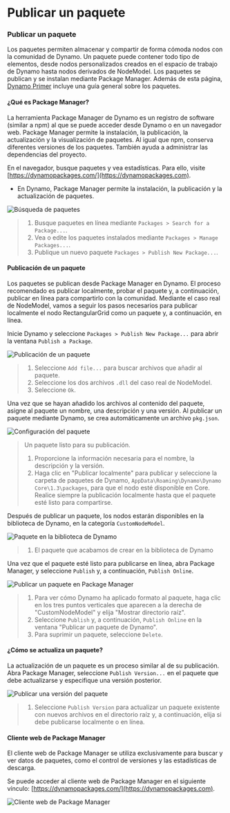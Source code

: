 # Publicar un paquete

### Publicar un paquete <a href="#publish-a-package" id="publish-a-package"></a>

Los paquetes permiten almacenar y compartir de forma cómoda nodos con la comunidad de Dynamo. Un paquete puede contener todo tipo de elementos, desde nodos personalizados creados en el espacio de trabajo de Dynamo hasta nodos derivados de NodeModel. Los paquetes se publican y se instalan mediante Package Manager. Además de esta página, [Dynamo Primer](https://primer2.dynamobim.org/6_custom_nodes_and_packages/6-2_packages/1-introduction) incluye una guía general sobre los paquetes.

#### ¿Qué es Package Manager? <a href="#what-is-a-package-manager" id="what-is-a-package-manager"></a>

La herramienta Package Manager de Dynamo es un registro de software (similar a npm) al que se puede acceder desde Dynamo o en un navegador web. Package Manager permite la instalación, la publicación, la actualización y la visualización de paquetes. Al igual que npm, conserva diferentes versiones de los paquetes. También ayuda a administrar las dependencias del proyecto.

En el navegador, busque paquetes y vea estadísticas. Para ello, visite [https://dynamopackages.com/](https://dynamopackages.com).

* En Dynamo, Package Manager permite la instalación, la publicación y la actualización de paquetes.

![Búsqueda de paquetes](images/dynamopackagemanager.jpg)

> 1. Busque paquetes en línea mediante `Packages > Search for a Package...`.
> 2. Vea o edite los paquetes instalados mediante `Packages > Manage Packages...`.
> 3. Publique un nuevo paquete `Packages > Publish New Package...`.

#### Publicación de un paquete <a href="#publishing-a-package" id="publishing-a-package"></a>

Los paquetes se publican desde Package Manager en Dynamo. El proceso recomendado es publicar localmente, probar el paquete y, a continuación, publicar en línea para compartirlo con la comunidad. Mediante el caso real de NodeModel, vamos a seguir los pasos necesarios para publicar localmente el nodo RectangularGrid como un paquete y, a continuación, en línea.

Inicie Dynamo y seleccione `Packages > Publish New Package...` para abrir la ventana `Publish a Package`.

![Publicación de un paquete](images/dyn-publish-package-add-files.jpg)

> 1. Seleccione `Add file...` para buscar archivos que añadir al paquete.
> 2. Seleccione los dos archivos `.dll` del caso real de NodeModel.
> 3. Seleccione `Ok`.

Una vez que se hayan añadido los archivos al contenido del paquete, asigne al paquete un nombre, una descripción y una versión. Al publicar un paquete mediante Dynamo, se crea automáticamente un archivo `pkg.json`.

![Configuración del paquete](images/dyn-publish-package.jpg)

> Un paquete listo para su publicación.
>
> 1. Proporcione la información necesaria para el nombre, la descripción y la versión.
> 2. Haga clic en "Publicar localmente" para publicar y seleccione la carpeta de paquetes de Dynamo, `AppData\Roaming\Dynamo\Dynamo Core\1.3\packages`, para que el nodo esté disponible en Core. Realice siempre la publicación localmente hasta que el paquete esté listo para compartirse.

Después de publicar un paquete, los nodos estarán disponibles en la biblioteca de Dynamo, en la categoría `CustomNodeModel`.

![Paquete en la biblioteca de Dynamo](images/dyn-publish-package-library.jpg)

> 1. El paquete que acabamos de crear en la biblioteca de Dynamo

Una vez que el paquete esté listo para publicarse en línea, abra Package Manager, y seleccione `Publish` y, a continuación, `Publish Online`.

![Publicar un paquete en Package Manager](images/dyn-publish-package-directory.jpg)

> 1. Para ver cómo Dynamo ha aplicado formato al paquete, haga clic en los tres puntos verticales que aparecen a la derecha de "CustomNodeModel" y elija "Mostrar directorio raíz".
> 2. Seleccione `Publish` y, a continuación, `Publish Online` en la ventana "Publicar un paquete de Dynamo".
> 3. Para suprimir un paquete, seleccione `Delete`.

#### ¿Cómo se actualiza un paquete? <a href="#how-do-i-update-a-package" id="how-do-i-update-a-package"></a>

La actualización de un paquete es un proceso similar al de su publicación. Abra Package Manager, seleccione `Publish Version...` en el paquete que debe actualizarse y especifique una versión posterior.

![Publicar una versión del paquete](images/dyn-publish-package-version.jpg)

> 1. Seleccione `Publish Version` para actualizar un paquete existente con nuevos archivos en el directorio raíz y, a continuación, elija si debe publicarse localmente o en línea.

#### Cliente web de Package Manager <a href="#package-manager-web-client" id="package-manager-web-client"></a>

El cliente web de Package Manager se utiliza exclusivamente para buscar y ver datos de paquetes, como el control de versiones y las estadísticas de descarga.

Se puede acceder al cliente web de Package Manager en el siguiente vínculo: [https://dynamopackages.com/](https://dynamopackages.com).

![Cliente web de Package Manager](images/packagemanager-browser.jpg)
